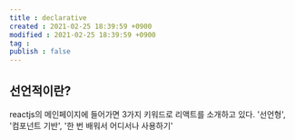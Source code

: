 ```yaml
---
title : declarative
created : 2021-02-25 18:39:59 +0900
modified : 2021-02-25 18:39:59 +0900
tag : 
publish : false
---
```

## 선언적이란?
  reactjs의 메인페이지에 들어가면 3가지 키워드로 리액트를 소개하고 있다. '선언형', '컴포넌트 기반', '한 번 배워서 어디서나 사용하기' 
  
